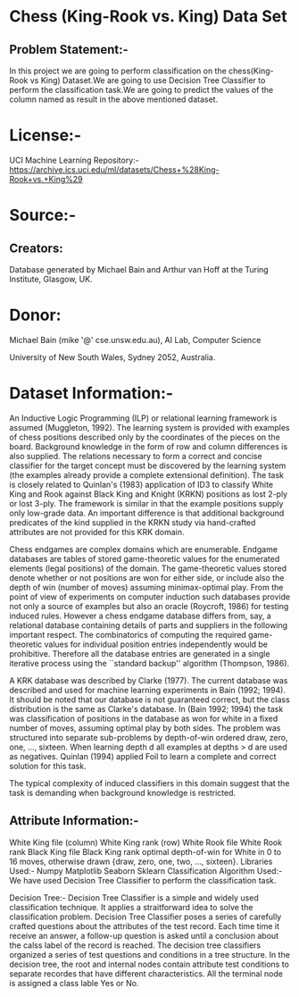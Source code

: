 #  Chess (King-Rook vs. King) Data Set
## Problem Statement:-
In this project we are going to perform classification on the chess(King-Rook vs King) Dataset.We are going to use Decision Tree Classifier to perform the classification task.We are going to predict the values of the column named as result in the above mentioned dataset.

# License:-
UCI Machine Learning Repository:-https://archive.ics.uci.edu/ml/datasets/Chess+%28King-Rook+vs.+King%29

# Source:-
## Creators:

Database generated by Michael Bain and Arthur van Hoff at the Turing Institute, Glasgow, UK.

# Donor:

Michael Bain (mike '@' cse.unsw.edu.au), AI Lab, Computer Science

University of New South Wales, Sydney 2052, Australia.

# Dataset Information:-
An Inductive Logic Programming (ILP) or relational learning framework is assumed (Muggleton, 1992). The learning system is provided with examples of chess positions described only by the coordinates of the pieces on the board. Background knowledge in the form of row and column differences is also supplied. The relations necessary to form a correct and concise classifier for the target concept must be discovered by the learning system (the examples already provide a complete extensional definition). The task is closely related to Quinlan's (1983) application of ID3 to classify White King and Rook against Black King and Knight (KRKN) positions as lost 2-ply or lost 3-ply. The framework is similar in that the example positions supply only low-grade data. An important difference is that additional background predicates of the kind supplied in the KRKN study via hand-crafted attributes are not provided for this KRK domain.

Chess endgames are complex domains which are enumerable. Endgame databases are tables of stored game-theoretic values for the enumerated elements (legal positions) of the domain. The game-theoretic values stored denote whether or not positions are won for either side, or include also the depth of win (number of moves) assuming minimax-optimal play. From the point of view of experiments on computer induction such databases provide not only a source of examples but also an oracle (Roycroft, 1986) for testing induced rules. However a chess endgame database differs from, say, a relational database containing details of parts and suppliers in the following important respect. The combinatorics of computing the required game-theoretic values for individual position entries independently would be prohibitive. Therefore all the database entries are generated in a single iterative process using the ``standard backup'' algorithm (Thompson, 1986).

A KRK database was described by Clarke (1977). The current database was described and used for machine learning experiments in Bain (1992; 1994). It should be noted that our database is not guaranteed correct, but the class distribution is the same as Clarke's database. In (Bain 1992; 1994) the task was classification of positions in the database as won for white in a fixed number of moves, assuming optimal play by both sides. The problem was structured into separate sub-problems by depth-of-win ordered draw, zero, one, ..., sixteen. When learning depth d all examples at depths > d are used as negatives. Quinlan (1994) applied Foil to learn a complete and correct solution for this task.

The typical complexity of induced classifiers in this domain suggest that the task is demanding when background knowledge is restricted.

## Attribute Information:-
White King file (column)
White King rank (row)
White Rook file
White Rook rank
Black King file
Black King rank
optimal depth-of-win for White in 0 to 16 moves, otherwise drawn {draw, zero, one, two, ..., sixteen}.
Libraries Used:-
Numpy
Matplotlib
Seaborn
Sklearn
Classification Algorithm Used:-
We have used Decision Tree Classifier to perform the classification task.

Decision Tree:- Decision Tree Classifier is a simple and widely used classification technique. It applies a straitforward idea to solve the classification problem. Decision Tree Classifier poses a series of carefully crafted questions about the attributes of the test record. Each time time it receive an answer, a follow-up question is asked until a conclusion about the calss label of the record is reached. The decision tree classifiers organized a series of test questions and conditions in a tree structure. In the decision tree, the root and internal nodes contain attribute test conditions to separate recordes that have different characteristics. All the terminal node is assigned a class lable Yes or No.
